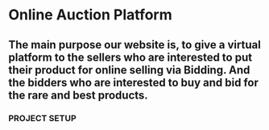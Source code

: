 # Online Auction Platform

## The main purpose our website is, to give a virtual platform to the sellers who are interested to put their product for online selling via Bidding. And the bidders who are interested to buy and bid for the rare and best products.


### PROJECT SETUP

